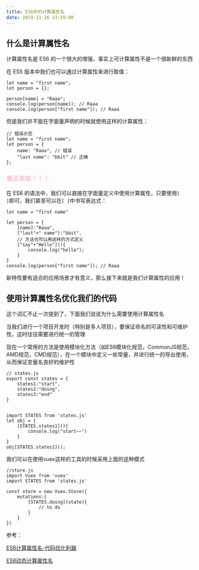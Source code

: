```yaml
---
title: ES6中的计算属性名
date: 2019-11-26 23:59:00
---
```


## 什么是计算属性名

计算属性名是 ES6 的一个很大的增强，事实上可计算属性不是一个很新鲜的东西

在 ES5 版本中我们也可以通过计算属性来进行取值：
```
let name = "first name";
let person = {};

person[name] = "Raaa";
console.log(person[name]); // Raaa
console.log(person["first name"]); // Raaa
```
但是我们并不能在字面量声明的时候就使用这样的计算属性：
```
// 错误示范
let name = "first name";
let person = {
    name: "Raaa", // 错误
    "last name": "bbit" // 正确
};
```
### <font color="pink">重点来啦！！！</font>

在 ES6 的语法中，我们可以直接在字面量定义中使用计算属性，只要使用<code>[ ]</code>即可，我们甚至可以在<code>[ ]</code>中书写表达式：
```
let name = "first name"

let person = {
    [name]:"Raaa",
    ["last"+" name"]:"bbit",
    // 方法也可以用这样的方式定义
    ["say"+"Hello"](){
        console.log("hello");
    }
}
console.log(person["first name"]); // Raaa
```
新特性要有适合的应用场景才有意义，那么接下来就是我们计算属性的应用！

## 使用计算属性名优化我们的代码
这个词汇不止一次提到了，下面我们说说为什么需要使用计算属性名

当我们进行一个项目开发时（特别是多人项目），要保证命名的可读性和可维护性，这时往往需要进行统一的管理

现在一个常用的方法是使用模块化方法（如ES6模块化规范，CommonJS规范，AMD规范，CMD规范），在一个模块中定义一些常量，并进行统一的导出使用，从而保证变量名良好的维护性
```
// states.js
export const states = {
    states1:"start",
    states2:"doing",
    states3:"end"
}


import STATES from 'states.js'
let obj = {
    [STATES.states1](){
        console.log("start~~")
    }
}
obj[STATES.states1]();
```
我们可以在使用vuex这样的工具的时候采用上面的这种模式
```
//store.js
import Vuex from 'vuex'
import STATES from 'states.js'

const store = new Vuex.Store({
    mutations:{
        [STATES.doing](state){
            // to do
        }
    }
})
```


参考：

[ES6计算属性名-代码优化利器](https://blog.csdn.net/github_39457740/article/details/89714560)

[ES6动态计算属性名](https://www.cnblogs.com/mengfangui/p/9150458.html)
